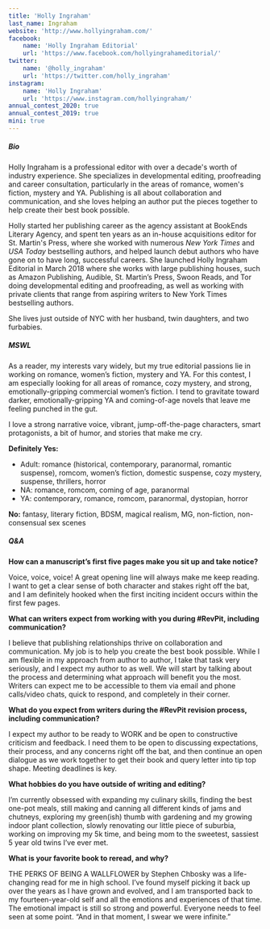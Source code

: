 ```yaml
---
title: 'Holly Ingraham'
last_name: Ingraham
website: 'http://www.hollyingraham.com/'
facebook:
    name: 'Holly Ingraham Editorial'
    url: 'https://www.facebook.com/hollyingrahameditorial/'
twitter:
    name: '@holly_ingraham'
    url: 'https://twitter.com/holly_ingraham'
instagram:
    name: 'Holly Ingraham'
    url: 'https://www.instagram.com/hollyingraham/'
annual_contest_2020: true
annual_contest_2019: true
mini: true
---
```


##### Bio

Holly Ingraham is a professional editor with over a decade's worth of industry experience. She specializes in developmental editing, proofreading and career consultation, particularly in the areas of romance, women's fiction, mystery and YA. Publishing is all about collaboration and communication, and she loves helping an author put the pieces together to help create their best book possible.

Holly started her publishing career as the agency assistant at BookEnds Literary Agency, and spent ten years as an in-house acquisitions editor for St. Martin's Press, where she worked with numerous _New York Times_ and _USA Today_ bestselling authors, and helped launch debut authors who have gone on to have long, successful careers. She launched Holly Ingraham Editorial in March 2018 where she works with large publishing houses, such as Amazon Publishing, Audible, St. Martin’s Press, Swoon Reads, and Tor doing developmental editing and proofreading, as well as working with private clients that range from aspiring writers to New York Times bestselling authors. 

She lives just outside of NYC with her husband, twin daughters, and two furbabies.


##### MSWL

As a reader, my interests vary widely, but my true editorial passions lie in working on romance, women’s fiction, mystery and YA. For this contest, I am especially looking for all areas of romance, cozy mystery, and strong, emotionally-gripping commercial women’s fiction. I tend to gravitate toward darker, emotionally-gripping YA and coming-of-age novels that leave me feeling punched in the gut.

I love a strong narrative voice, vibrant, jump-off-the-page characters, smart protagonists, a bit of humor, and stories that make me cry.

**Definitely Yes:**
 * Adult: romance (historical, contemporary, paranormal, romantic suspense), romcom, women’s fiction, domestic suspense, cozy mystery, suspense, thrillers, horror
 * NA: romance, romcom, coming of age, paranormal
 * YA: contemporary, romance, romcom, paranormal, dystopian, horror

**No:** fantasy, literary fiction, BDSM, magical realism, MG, non-fiction, non-consensual sex scenes

##### Q&A

**How can a manuscript’s first five pages make you sit up and take notice?**

Voice, voice, voice! A great opening line will always make me keep reading. I want to get a clear sense of both character and stakes right off the bat, and I am definitely hooked when the first inciting incident occurs within the first few pages. 

**What can writers expect from working with you during #RevPit, including communication?**

I believe that publishing relationships thrive on collaboration and communication. My job is to help you create the best book possible. While I am flexible in my approach from author to author, I take that task very seriously, and I expect my author to as well. We will start by talking about the process and determining what approach will benefit you the most. Writers can expect me to be accessible to them via email and phone calls/video chats, quick to respond, and completely in their corner.  

**What do you expect from writers during the #RevPit revision process, including communication?**

I expect my author to be ready to WORK and be open to constructive criticism and feedback. I need them to be open to discussing expectations, their process, and any concerns right off the bat, and then continue an open dialogue as we work together to get their book and query letter into tip top shape. Meeting deadlines is key. 

**What hobbies do you have outside of writing and editing?**

I’m currently obsessed with expanding my culinary skills, finding the best one-pot meals, still making and canning all different kinds of jams and chutneys, exploring my green(ish) thumb with gardening and my growing indoor plant collection, slowly renovating our little piece of suburbia, working on improving my 5k time, and being mom to the sweetest, sassiest 5 year old twins I’ve ever met.

**What is your favorite book to reread, and why?**

THE PERKS OF BEING A WALLFLOWER by Stephen Chbosky was a life-changing read for me in high school. I’ve found myself picking it back up over the years as I have grown and evolved, and I am transported back to my fourteen-year-old self and all the emotions and experiences of that time. The emotional impact is still so strong and powerful. Everyone needs to feel seen at some point. “And in that moment, I swear we were infinite.” 